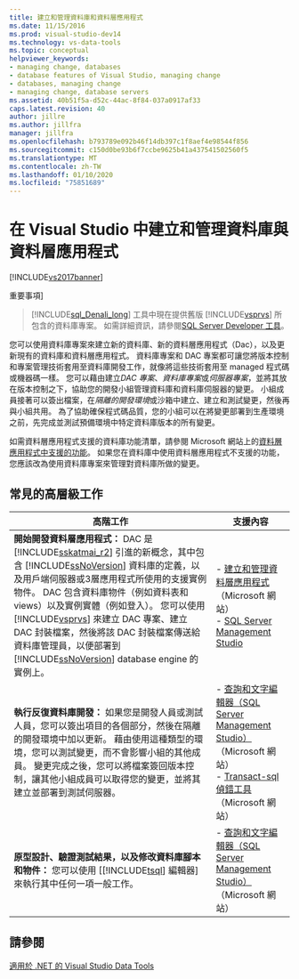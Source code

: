 ```yaml
---
title: 建立和管理資料庫和資料層應用程式
ms.date: 11/15/2016
ms.prod: visual-studio-dev14
ms.technology: vs-data-tools
ms.topic: conceptual
helpviewer_keywords:
- managing change, databases
- database features of Visual Studio, managing change
- databases, managing change
- managing change, database servers
ms.assetid: 40b51f5a-d52c-44ac-8f84-037a0917af33
caps.latest.revision: 40
author: jillre
ms.author: jillfra
manager: jillfra
ms.openlocfilehash: b793789e092b46f14db397c1f8aef4e98544f856
ms.sourcegitcommit: c150d0be93b6f7ccbe9625b41a437541502560f5
ms.translationtype: MT
ms.contentlocale: zh-TW
ms.lasthandoff: 01/10/2020
ms.locfileid: "75851689"
---
```

# <a name="creating-and-managing-databases-and-data-tier-applications-in-visual-studio"></a>在 Visual Studio 中建立和管理資料庫與資料層應用程式
[!INCLUDE[vs2017banner](../includes/vs2017banner.md)]

重要事項]
> [!INCLUDE[sql_Denali_long](../includes/sql-denali-long-md.md)] 工具中現在提供舊版 [!INCLUDE[vsprvs](../includes/vsprvs-md.md)] 所包含的資料庫專案。 如需詳細資訊，請參閱[SQL Server Developer 工具](https://msdn.microsoft.com/library/hh272686(VS.103).aspx)。

 您可以使用資料庫專案來建立新的資料庫、新的資料層應用程式（Dac），以及更新現有的資料庫和資料層應用程式。 資料庫專案和 DAC 專案都可讓您將版本控制和專案管理技術套用至資料庫開發工作，就像將這些技術套用至 managed 程式碼或機器碼一樣。 您可以藉由建立*DAC 專案*、*資料庫專案*或*伺服器專案*，並將其放在版本控制之下，協助您的開發小組管理資料庫和資料庫伺服器的變更。 小組成員接著可以簽出檔案，在*隔離的開發環境*或沙箱中建立、建立和測試變更，然後再與小組共用。 為了協助確保程式碼品質，您的小組可以在將變更部署到生產環境之前，先完成並測試預備環境中特定資料庫版本的所有變更。

 如需資料層應用程式支援的資料庫功能清單，請參閱 Microsoft 網站上的[資料層應用程式中支援的功能](https://msdn.microsoft.com/library/ee362013(VS.100).aspx)。 如果您在資料庫中使用資料層應用程式不支援的功能，您應該改為使用資料庫專案來管理對資料庫所做的變更。

## <a name="common-high-level-tasks"></a>常見的高層級工作

|高階工作|支援內容|
|----------------------|------------------------|
|**開始開發資料層應用程式：** DAC 是 [!INCLUDE[sskatmai_r2](../includes/sskatmai-r2-md.md)] 引進的新概念，其中包含 [!INCLUDE[ssNoVersion](../includes/ssnoversion-md.md)] 資料庫的定義，以及用戶端伺服器或3層應用程式所使用的支援實例物件。 DAC 包含資料庫物件（例如資料表和 views）以及實例實體（例如登入）。 您可以使用 [!INCLUDE[vsprvs](../includes/vsprvs-md.md)] 來建立 DAC 專案、建立 DAC 封裝檔案，然後將該 DAC 封裝檔案傳送給資料庫管理員，以便部署到 [!INCLUDE[ssNoVersion](../includes/ssnoversion-md.md)] database engine 的實例上。|-   [建立和管理資料層應用程式](https://msdn.microsoft.com/library/ee361996(VS.100).aspx)（Microsoft 網站）<br />-   [SQL Server Management Studio](https://msdn.microsoft.com/library/hh213248(SQL.110).aspx)|
|**執行反復資料庫開發：** 如果您是開發人員或測試人員，您可以簽出項目的各個部分，然後在隔離的開發環境中加以更新。 藉由使用這種類型的環境，您可以測試變更，而不會影響小組的其他成員。 變更完成之後，您可以將檔案簽回版本控制，讓其他小組成員可以取得您的變更，並將其建立並部署到測試伺服器。|-   [查詢和文字編輯器（SQL Server Management Studio）](https://msdn.microsoft.com/library/ms173477(SQL.110).aspx) （Microsoft 網站）<br />-   [Transact-sql 偵錯工具](https://msdn.microsoft.com/library/cc645997(SQL.110).aspx)（Microsoft 網站）|
|**原型設計、驗證測試結果，以及修改資料庫腳本和物件：** 您可以使用 [[!INCLUDE[tsql](../includes/tsql-md.md)] 編輯器] 來執行其中任何一項一般工作。|-   [查詢和文字編輯器（SQL Server Management Studio）](https://msdn.microsoft.com/library/ms173477(SQL.110).aspx) （Microsoft 網站）|

## <a name="see-also"></a>請參閱
 [適用於 .NET 的 Visual Studio Data Tools](../data-tools/visual-studio-data-tools-for-dotnet.md)
